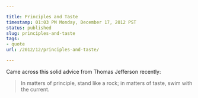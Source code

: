 ```yaml
---

title: Principles and Taste
timestamp: 01:03 PM Monday, December 17, 2012 PST
status: published
slug: principles-and-taste
tags:
- quote
url: /2012/12/principles-and-taste/

---
```


Came across this solid advice from Thomas Jefferson recently:

> In matters of principle, stand like a rock; in matters of taste, swim with the current.
